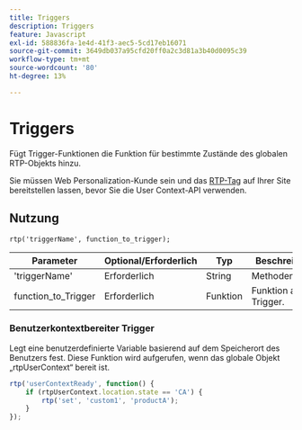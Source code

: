 ```yaml
---
title: Triggers
description: Triggers
feature: Javascript
exl-id: 588836fa-1e4d-41f3-aec5-5cd17eb16071
source-git-commit: 3649db037a95cfd20ff0a2c3d81a3b40d0095c39
workflow-type: tm+mt
source-wordcount: '80'
ht-degree: 13%

---
```


# Triggers

Fügt Trigger-Funktionen die Funktion für bestimmte Zustände des globalen RTP-Objekts hinzu.

Sie müssen Web Personalization-Kunde sein und das [RTP-Tag](https://experienceleague.adobe.com/de/docs/marketo/using/product-docs/web-personalization/rtp-tag-implementation/deploy-the-rtp-javascript) auf Ihrer Site bereitstellen lassen, bevor Sie die User Context-API verwenden.

## Nutzung

`rtp('triggerName', function_to_trigger);`

| Parameter | Optional/Erforderlich | Typ | Beschreibung |
|---------------------|-------------------|----------|----------------------|
| &#39;triggerName&#39; | Erforderlich | String | Methodenname. |
| function_to_Trigger | Erforderlich | Funktion | Funktion auf Trigger. |

### Benutzerkontextbereiter Trigger

Legt eine benutzerdefinierte Variable basierend auf dem Speicherort des Benutzers fest. Diese Funktion wird aufgerufen, wenn das globale Objekt „rtpUserContext“ bereit ist.

```javascript
rtp('userContextReady', function() {
    if (rtpUserContext.location.state == 'CA') {
        rtp('set', 'custom1', 'productA');
    }
});
```
